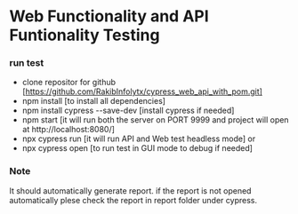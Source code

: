 # Web Functionality and API Funtionality Testing

### run test
- clone repositor for github [https://github.com/RakibInfolytx/cypress_web_api_with_pom.git]
- npm install [to install all dependencies]
- npm install cypress --save-dev [install cypress if needed]
- npm start [it will run both the server on PORT 9999 and project will open at http://localhost:8080/]
- npx cypress run [it will run API and Web test headless mode]
or
- npx cypress open [to run test in GUI mode to debug if needed]

### Note
It should automatically generate report. if the report is not opened automatically plese check the report in report folder under cypress. 